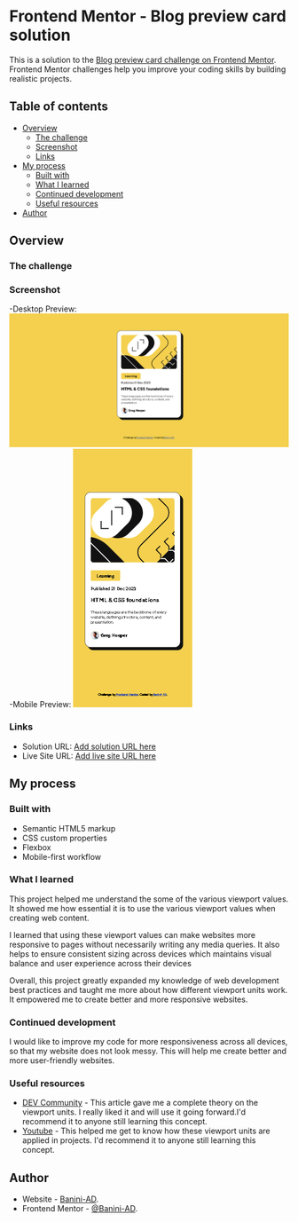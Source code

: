 # Frontend Mentor - Blog preview card solution

This is a solution to the [Blog preview card challenge on Frontend Mentor](https://www.frontendmentor.io/challenges/blog-preview-card-ckPaj01IcS). Frontend Mentor challenges help you improve your coding skills by building realistic projects. 

## Table of contents

- [Overview](#overview)
  - [The challenge](#the-challenge)
  - [Screenshot](#screenshot)
  - [Links](#links)
- [My process](#my-process)
  - [Built with](#built-with)
  - [What I learned](#what-i-learned)
  - [Continued development](#continued-development)
  - [Useful resources](#useful-resources)
- [Author](#author)

## Overview

### The challenge

### Screenshot

-Desktop Preview: ![](./design/Desktop-Preview.png)
-Mobile Preview: ![](./design/Mobile-Preview.png)


### Links

- Solution URL: [Add solution URL here](https://your-solution-url.com)
- Live Site URL: [Add live site URL here](https://your-live-site-url.com)

## My process

### Built with

- Semantic HTML5 markup
- CSS custom properties
- Flexbox
- Mobile-first workflow

### What I learned

This project helped me understand the some of the various viewport values. It showed me how essential it is to use the various viewport  values when creating web content.

I learned that using these viewport values can make websites more responsive to pages without necessarily writing any media queries. It also helps to ensure consistent sizing across devices which maintains visual balance and user experience across their devices

Overall, this project greatly expanded my knowledge of web development best practices and taught me more about how different viewport units work. It empowered me to create better and more responsive websites.

### Continued development

I would like to improve my code for more responsiveness across all devices, so that my website does not look messy. This will help me create better and more user-friendly websites.

### Useful resources

- [DEV Community](https://dev.to/frehner/css-vh-dvh-lvh-svh-and-vw-units-27k4) - This article gave me a complete theory on the viewport units. I really liked it and will use it going forward.I'd recommend it to anyone still learning this concept.
- [Youtube](https://www.youtube.com) - This helped me get to know how these viewport units are applied in projects. I'd recommend it to anyone still learning this concept.

## Author

- Website - [Banini-AD](https://www.your-site.com).
- Frontend Mentor - [@Banini-AD](https://www.frontendmentor.io/profile/Banini-AD).
